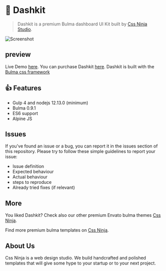 # 👋 Dashkit
> Dashkit is a premium Bulma dashboard UI Kit built by [Css Ninja Studio](https://cssninja.io).

![Screenshot](https://media.cssninja.io/products/dashkit/product.png "Dashkit")

## preview

Live Demo [here](https://dashkit.cssninja.io). You can purchase Dashkit [here](https://cssninja.io/product/dashkit). Dashkit is built with the [Bulma css framework](https://bulma.io)

## 👍 Features

* Gulp 4 and nodejs 12.13.0 (minimum)
* Bulma 0.9.1
* ES6 support
* Alpine JS

## Issues

If you've found an issue or a bug, you can report it in the issues section of this repository. Please try to follow these simple guidelines to report your issue:

* Issue definition
* Expected behaviour
* Actual behaviour
* steps to reproduce
* Already tried fixes (if relevant)

## More

You liked Dashkit? Check also our other premium Envato bulma themes [Css Ninja](https://cssninja.io/themes).

Find more premium bulma templates on [Css Ninja](https://cssninja.io/category/all).

## About Us

Css Ninja is a web design studio. We build handcrafted and polished templates that will give some hype to your startup or to your next project.
